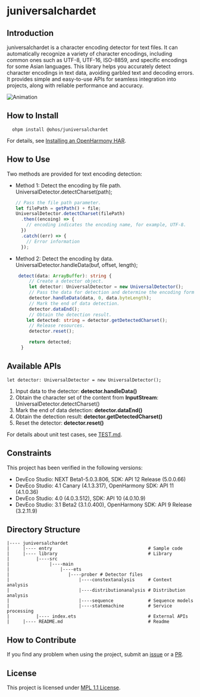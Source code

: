 # juniversalchardet

## Introduction

juniversalchardet is a character encoding detector for text files. It can automatically recognize a variety of character encodings, including common ones such as UTF-8, UTF-16, ISO-8859, and specific encodings for some Asian languages. This library helps you accurately detect character encodings in text data, avoiding garbled text and decoding errors. It provides simple and easy-to-use APIs for seamless integration into projects, along with reliable performance and accuracy.

![Animation](./animation.gif)

## How to Install

```
  ohpm install @ohos/juniversalchardet
```
For details, see [Installing an OpenHarmony HAR](https://gitee.com/openharmony-tpc/docs/blob/master/OpenHarmony_har_usage.en.md).

## How to Use

Two methods are provided for text encoding detection:

- Method 1: Detect the encoding by file path.<br>
  UniversalDetector.detectCharset(path);

  ```ts
  // Pass the file path parameter.
  let filePath = getPath() + file;
  UniversalDetector.detectCharset(filePath)
    .then((encoing) => {
      // encoding indicates the encoding name, for example, UTF-8.
    })
    .catch((err) => {
      // Error information
    });
  ```

- Method 2: Detect the encoding by data.<br>
  UniversalDetector.handleData(buf, offset, length);

  ```ts
   detect(data: ArrayBuffer): string {
       // Create a detector object.
       let detector: UniversalDetector = new UniversalDetector();
       // Pass the data for detection and determine the encoding format in real time.
       detector.handleData(data, 0, data.byteLength);
       // Mark the end of data detection.
       detector.dataEnd();
       // Obtain the detection result.
      let detected: string = detector.getDetectedCharset();
       // Release resources.
       detector.reset();

       return detected;
    }
  ```

## Available APIs

`let detector: UniversalDetector = new UniversalDetector();`

1. Input data to the detector: **detector.handleData()**
2. Obtain the character set of the content from **InputStream**: UniversalDetector.detectCharset()
3. Mark the end of data detection: **detector.dataEnd()**
4. Obtain the detection result: **detector.getDetectedCharset()**
5. Reset the detector: **detector.reset()**

For details about unit test cases, see [TEST.md](https://gitee.com/openharmony-sig/juniversalchardet/blob/master/TEST.md).

## Constraints

This project has been verified in the following versions:
- DevEco Studio: NEXT Beta1-5.0.3.806, SDK: API 12 Release (5.0.0.66)
- DevEco Studio: 4.1 Canary (4.1.3.317), OpenHarmony SDK: API 11 (4.1.0.36)
- DevEco Studio: 4.0 (4.0.3.512), SDK: API 10 (4.0.10.9)
- DevEco Studio: 3.1 Beta2 (3.1.0.400), OpenHarmony SDK: API 9 Release (3.2.11.9)

## Directory Structure

```
|---- juniversalchardet
|     |---- entry                                    # Sample code
|     |---- library                                  # Library
|          |----src
|               |----main
|                   |----ets
|                      |----prober # Detector files
|                          |----constextanalysis     # Context analysis
|                          |----distributionanalysis # Distribution analysis
|                          |----sequence             # Sequence models
|                          |----statemachine         # Service processing
|          |---- index.ets                           # External APIs
|     |---- README.md                                # Readme
```

## How to Contribute

If you find any problem when using the project, submit an [issue](https://gitee.com/openharmony-sig/juniversalchardet/issues) or a [PR](https://gitee.com/openharmony-sig/juniversalchardet/pulls).

## License

This project is licensed under [MPL 1.1 License](https://gitee.com/openharmony-sig/juniversalchardet/blob/master/LICENSE).
